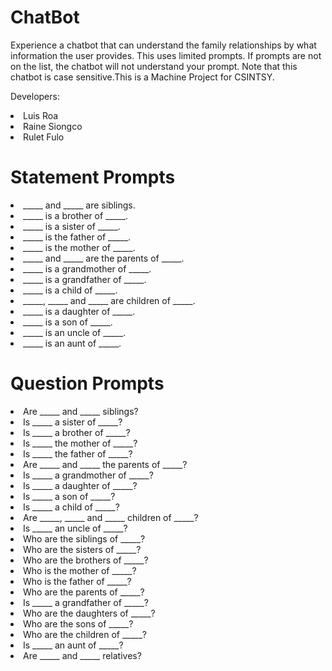 # ChatBot 
Experience a chatbot that can understand the family relationships by what information the user provides. This uses limited prompts. If prompts are not on the list, the chatbot will not understand your prompt. Note that this chatbot is case sensitive.This is a Machine Project for CSINTSY.

Developers:
<li> Luis Roa
<li> Raine Siongco
<li> Rulet Fulo

# Statement Prompts
<li> _____ and _____ are siblings.
<li> _____ is a brother of _____.
<li> _____ is a sister of _____.
<li> _____ is the father of _____.
<li> _____ is the mother of _____.
<li> _____ and _____ are the parents of _____.
<li> _____ is a grandmother of _____.
<li> _____ is a grandfather of _____.
<li> _____ is a child of _____.
<li> _____, _____ and _____ are children of _____.
<li> _____ is a daughter of _____.
<li> _____ is a son of _____.
<li> _____ is an uncle of _____.
<li> _____ is an aunt of _____.

# Question Prompts
<li> Are _____ and _____ siblings?
<li> Is _____ a sister of _____?
<li> Is _____ a brother of _____?
<li> Is _____ the mother of _____?
<li> Is _____ the father of _____?
<li> Are _____ and _____ the parents of _____?
<li> Is _____ a grandmother of _____?
<li> Is _____ a daughter of _____?
<li> Is _____ a son of _____?
<li> Is _____ a child of _____?
<li> Are _____, _____ and _____ children of _____?
<li> Is _____ an uncle of _____?
<li> Who are the siblings of _____?
<li> Who are the sisters of _____?
<li> Who are the brothers of _____?
<li> Who is the mother of _____?
<li> Who is the father of _____?
<li> Who are the parents of _____?
<li> Is _____ a grandfather of _____?
<li> Who are the daughters of _____?
<li> Who are the sons of _____?
<li> Who are the children of _____?
<li> Is _____ an aunt of _____?
<li> Are _____ and _____ relatives?
